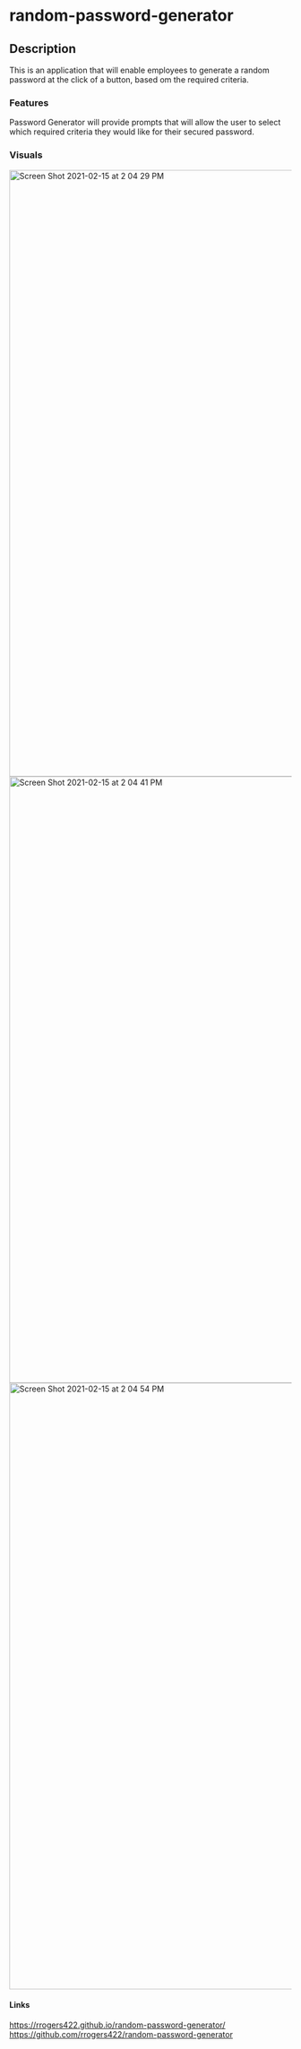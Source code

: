 # random-password-generator

## Description 
This is an application that will enable employees to generate a random password at the click of a button, based om the required criteria. 

### Features
Password Generator will provide prompts that will allow the user to select which required criteria they would like for their secured password.

### Visuals
<img width="1083" alt="Screen Shot 2021-02-15 at 2 04 29 PM" src="https://user-images.githubusercontent.com/69885419/107984864-e7d1dc80-6f96-11eb-9f5f-6760d4bad467.png">
<img width="1083" alt="Screen Shot 2021-02-15 at 2 04 41 PM" src="https://user-images.githubusercontent.com/69885419/107984876-f0c2ae00-6f96-11eb-8d5c-9e0380034e66.png">
<img width="1083" alt="Screen Shot 2021-02-15 at 2 04 54 PM" src="https://user-images.githubusercontent.com/69885419/107984886-f4563500-6f96-11eb-8cb6-aef1deff483e.png">


#### Links
https://rrogers422.github.io/random-password-generator/
https://github.com/rrogers422/random-password-generator